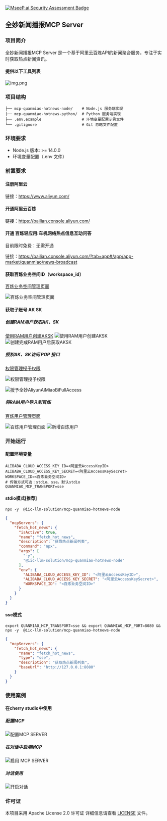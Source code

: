 [![MseeP.ai Security Assessment Badge](https://mseep.net/pr/iic-llm-solution-mcp-quanmiao-hotnews-badge.png)](https://mseep.ai/app/iic-llm-solution-mcp-quanmiao-hotnews)

## 全妙新闻播报MCP Server

### 项目简介

全妙新闻播报MCP Server 是一个基于阿里云百炼API的新闻聚合服务，专注于实时获取热点新闻资讯。

#### 提供以下工具列表

![img.png](https://github.com/iic-llm-solution/mcp-quanmiao-hotnews/blob/master/images/list_tools.png)

### 项目结构

```
├── mcp-quanmiao-hotnews-node/    # Node.js 服务端实现
├── mcp-quanmiao-hotnews-python/  # Python 服务端实现
├── .env.example                  # 环境变量配置示例文件
└── .gitignore                    # Git 忽略文件配置
```

### 环境要求

- Node.js 版本: >= 14.0.0
- 环境变量配置（.env 文件）

### 前置要求

#### 注册阿里云

链接：https://www.aliyun.com/

#### 开通阿里云百炼

链接：https://bailian.console.aliyun.com/

#### 开通 百炼轻应用:车机网络热点信息互动问答

目前限时免费：无需开通

链接：https://bailian.console.aliyun.com/?tab=app#/app/app-market/quanmiao/news-broadcast

#### 获取百炼业务空间ID（workspace_id）

[百炼业务空间管理页面](https://bailian.console.aliyun.com/?tab=globalset#/efm/business_management?agentName=&pageNo=1&z_type_=%7B%22pageNo%22%3A%22num%22%7D)

![百炼业务空间管理页面](https://github.com/iic-llm-solution/mcp-quanmiao-hotnews/blob/master/images/workspace_manager.png)

#### 获取子账号 AK SK

##### 创建RAM用户获取AK、SK

[使用RAM用户创建AKSK](https://ram.console.aliyun.com/users/create)
![使用RAM用户创建AKSK](https://github.com/iic-llm-solution/mcp-quanmiao-hotnews/blob/master/images/create_ram_user_for_bailian.png)
![创建完成RAM用户后获取AKSK](https://github.com/iic-llm-solution/mcp-quanmiao-hotnews/blob/master/images/after_create_ram_user.png)

##### 授权AK、SK访问 POP 接口

[权限管理授予权限](https://ram.console.aliyun.com/users/detail?userId=<新创建的RAM账号ID>&activeTab=PermissionList)

![权限管理授予权限](https://github.com/iic-llm-solution/mcp-quanmiao-hotnews/blob/master/images/grant_pop_permission.png)

![授予全妙AliyunAiMiaoBiFullAccess](https://github.com/iic-llm-solution/mcp-quanmiao-hotnews/blob/master/images/grant_quanmiao_full_access.png)

##### 将RAM用户导入到百炼

[百炼用户管理页面](https://bailian.console.aliyun.com/?tab=globalset#/user_management/user_management?keywords=&pageNo=1&z_type_=%7B%22pageNo%22%3A%22num%22%7D)

![百炼用户管理页面](https://github.com/iic-llm-solution/mcp-quanmiao-hotnews/blob/master/images/bailian_user_manager.png)
![新增百炼用户](https://github.com/iic-llm-solution/mcp-quanmiao-hotnews/blob/master/images/bailian_add_user.png)

### 开始运行

#### 配置环境变量

```
ALIBABA_CLOUD_ACCESS_KEY_ID=<阿里云AccessKeyID>
ALIBABA_CLOUD_ACCESS_KEY_SECRET=<阿里云AccessKeySecret>
WORKSPACE_ID=<百炼业务空间ID>
# 传输方式可选：stdio、sse。默认stdio
QUANMIAO_MCP_TRANSPORT=sse
```

#### stdio模式[推荐]

```shell
npx -y  @iic-llm-solution/mcp-quanmiao-hotnews-node
```

```json
{
  "mcpServers": {
    "fetch_hot_news": {
      "isActive": true,
      "name": "fetch_hot_news",
      "description": "获取热点新闻列表",
      "command": "npx",
      "args": [
        "-y",
        "@iic-llm-solution/mcp-quanmiao-hotnews-node"
      ],
      "env": {
        "ALIBABA_CLOUD_ACCESS_KEY_ID": "<阿里云AccessKeyID>",
        "ALIBABA_CLOUD_ACCESS_KEY_SECRET": "<阿里云AccessKeySecret>",
        "WORKSPACE_ID": "<百炼业务空间ID>"
      }
    }
  }
}
```

#### sse模式

```shell
export QUANMIAO_MCP_TRANSPORT=sse && export QUANMIAO_MCP_PORT=8080 &&  npx -y  @iic-llm-solution/mcp-quanmiao-hotnews-node
```

```json
{
  "mcpServers": {
    "fetch_hot_news": {
      "name": "fetch_hot_news",
      "type": "sse",
      "description": "获取热点新闻列表",
      "baseUrl": "http://127.0.0.1:8080"
    }
  }
}
```

### 使用案例

#### 在cherry studio中使用

##### **配置MCP**

![配置MCP SERVER](https://github.com/iic-llm-solution/mcp-quanmiao-hotnews/blob/master/images/cherry_studio_example.png)

##### **在对话中启用MCP**

![启用 MCP SERVER](https://github.com/iic-llm-solution/mcp-quanmiao-hotnews/blob/master/images/cherry_studio_use.png)

##### **对话使用**

![开启对话](https://github.com/iic-llm-solution/mcp-quanmiao-hotnews/blob/master/images/cherry_studio_dialogue.png)

### 许可证

本项目采用 Apache License 2.0 许可证
详细信息请查看 [LICENSE](./LICENSE) 文件。
